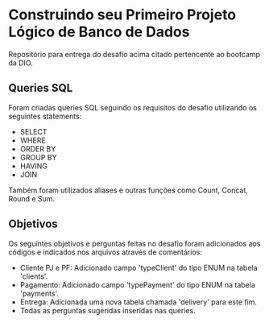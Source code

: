 # Construindo seu Primeiro Projeto Lógico de Banco de Dados

Repositório para entrega do desafio acima citado pertencente ao bootcamp da DIO.

## Queries SQL

Foram criadas queries SQL seguindo os requisitos do desafio utilizando os seguintes statements:
- SELECT
- WHERE
- ORDER BY
- GROUP BY
- HAVING
- JOIN

Também foram utilizados aliases e outras funções como Count, Concat, Round e Sum.

## Objetivos

Os seguintes objetivos e perguntas feitas no desafio foram adicionados aos códigos e indicados nos arquivos através de comentários:
- Cliente PJ e PF: Adicionado campo 'typeClient' do tipo ENUM na tabela 'clients'.
- Pagamento: Adicionado campo 'typePayment' do tipo ENUM na tabela 'payments'.
- Entrega: Adicionada uma nova tabela chamada 'delivery' para este fim.
- Todas as perguntas sugeridas inseridas nas queries.
